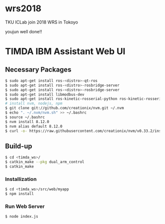 # wrs2018
TKU ICLab join 2018 WRS in Tokoyo

youjun well done!!

# TIMDA IBM Assistant Web UI

## Necessary Packages
```bash
$ sudo apt-get install ros-<distro>-qt-ros
$ sudo apt-get install ros-<distro>-rosbridge-server
$ sudo apt-get install ros-<distro>-rosbridge-server
$ sudo apt-get install libmodbus-dev
$ sudo apt-get install ros-kinetic-rosserial-python ros-kinetic-rosserial-arduino
# install nvm, nodejs, npm
$ git clone git://github.com/creationix/nvm.git ~/.nvm
$ echo ". ~/.nvm/nvm.sh" >> ~/.bashrc
$ source ~/.bashrc
$ nvm install 8.12.0
$ nvm alias default 8.12.0
$ curl -o- https://raw.githubusercontent.com/creationix/nvm/v0.33.2/install.sh | bash 
```

## Build-up
```bash
$ cd <timda_ws>/
$ catkin_make --pkg dual_arm_control
$ catkin_make
```
### Installization
```bash
$ cd <timda_ws>/src/web/myapp
$ npm install
```
### Run Web Server
```bash
$ node index.js
```
